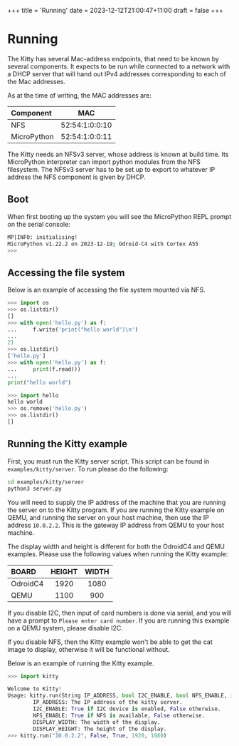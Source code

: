 +++
title = 'Running'
date = 2023-12-12T21:00:47+11:00
draft = false
+++

# Running

The Kitty has several Mac-address endpoints, that need to be known by
several components.  It expects to be run while connected to a network
with a DHCP server that will hand out IPv4 addresses corresponding to
each of the Mac addresses.

As at the time of writing, the MAC addresses are:

| Component   |      MAC       |
|:------------|:--------------:|
| NFS         | 52:54:1:0:0:10 |
| MicroPython | 52:54:1:0:0:11 |

The Kitty needs an NFSv3 server, whose address is known at build
time.  Its MicroPython interpreter can import python modules from the
NFS filesystem.  The NFSv3 server has to be set up to export to
whatever IP address the NFS component is given by DHCP.

## Boot

When first booting up the system you will see the MicroPython REPL
prompt on the serial console:
```sh
MP|INFO: initialising!
MicroPython v1.22.2 on 2023-12-19; Odroid-C4 with Cortex A55
>>>
```

## Accessing the file system

Below is an example of accessing the file system mounted via NFS.

```python
>>> import os
>>> os.listdir()
[]
>>> with open('hello.py') as f:
...     f.write('print("hello world")\n')
... 
21
>>> os.listdir()
['hello.py']
>>> with open('hello.py') as f:
...     print(f.read())
... 
print("hello world")

>>> import hello
hello world
>>> os.remove('hello.py')
>>> os.listdir()
[]
```

<!-- ## Accessing the network

TODO -->

## Running the Kitty example
First, you must run the Kitty server script. This script can be
found in `examples/kitty/server`. To run please do the following:
```sh
cd examples/kitty/server
python3 server.py
```
You will need to supply the IP address of the machine that you are running the
server on to the Kitty program. If you are running the Kitty example on QEMU, and
running the server on your host machine, then use the IP address `10.0.2.2`.
This is the gateway IP address from QEMU to your host machine.

The display width and height is different for both the OdroidC4 and QEMU examples.
Please use the following values when running the Kitty example:

| BOARD       |  HEIGHT |  WIDTH  |
|:------------|:-------:|:-------:|
| OdroidC4    |  1920   |  1080   |
| QEMU        |  1100   |  900    |

If you disable I2C, then input of card numbers is done via
serial, and you will have a prompt to `Please enter card number`. If you are
running this example on a QEMU system, please disable I2C.

If you disable NFS, then the Kitty example won't be able to get the cat image
to display, otherwise it will be functional without.

Below is an example of running the Kitty example.

```python
>>> import kitty

Welcome to Kitty!
Usage: kitty.run(String IP_ADDRESS, bool I2C_ENABLE, bool NFS_ENABLE, int DISPLAY_WIDTH, int DISPLAY_HEIGHT).
        IP_ADDRESS: The IP address of the kitty server.
        I2C_ENABLE: True if I2C device is enabled, False otherwise.
        NFS_ENABLE: True if NFS is available, False otherwise.
        DISPLAY_WIDTH: The width of the display.
        DISPLAY_HEIGHT: The height of the display.
>>> kitty.run("10.0.2.2", False, True, 1920, 1080)
```